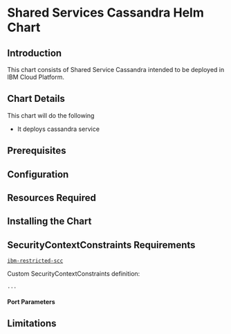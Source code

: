# Shared Services Cassandra Helm Chart

## Introduction

This chart consists of Shared Service Cassandra intended to be deployed in IBM Cloud Platform.

## Chart Details

This chart will do the following
- It deploys cassandra service

## Prerequisites

## Configuration

## Resources Required

## Installing the Chart

## SecurityContextConstraints Requirements
[`ibm-restricted-scc`](https://ibm.biz/cpkspec-scc)

Custom SecurityContextConstraints definition:
```
...
```
#### Port Parameters

## Limitations
